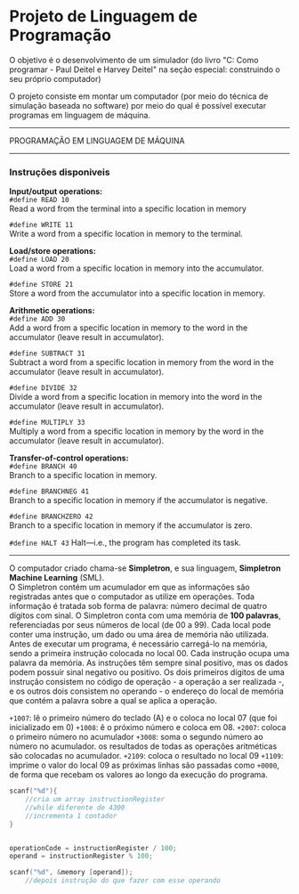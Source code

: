# Projeto de Linguagem de Programação

O objetivo é o desenvolvimento de um simulador (do livro "C: Como programar - Paul Deitel e Harvey Deitel" na seção especial: construindo o seu próprio computador)

O projeto consiste em montar um computador (por meio do técnica de simulação baseada no software) por meio do qual é possível executar programas em linguagem de máquina.

---

PROGRAMAÇÃO EM LINGUAGEM DE MÁQUINA

---

### Instruções disponiveis

**Input/output operations:**  
`#define READ 10`  
Read a word from the terminal into a specific location in memory  

`#define WRITE 11`  
Write a word from a specific location in memory to the terminal.  

**Load/store operations:**  
`#define LOAD 20`  
Load a word from a specific location in memory into the accumulator.  

`#define STORE 21`  
Store a word from the accumulator into a specific location in
memory.  

**Arithmetic operations:**  
`#define ADD 30`  
Add a word from a specific location in memory to the word in the accumulator (leave result in accumulator).  

`#define SUBTRACT 31`  
Subtract a word from a specific location in memory from the word in the accumulator (leave result in accumulator).  

`#define DIVIDE 32`  
Divide a word from a specific location in memory into the word in the accumulator (leave result in accumulator).  

`#define MULTIPLY 33`  
Multiply a word from a specific location in memory by the word in the accumulator (leave result in accumulator).  

**Transfer-of-control operations:**  
`#define BRANCH 40`  
Branch to a specific location in memory.  

`#define BRANCHNEG 41`  
Branch to a specific location in memory if the accumulator is negative.  

`#define BRANCHZERO 42`  
Branch to a specific location in memory if the accumulator is zero.  

`#define HALT 43` Halt—i.e., the program has completed its task.  

---
O computador criado chama-se **Simpletron**, e sua linguagem, **Simpletron Machine Learning** (SML).  
O Simpletron contém um acumulador em que as informações são registradas antes que o computador as utilize em operações. Toda informação é tratada sob forma de palavra: número decimal de quatro dígitos com sinal. O Simpletron conta com uma memória de **100 palavras**, referenciadas por seus números de local (de 00 a 99). Cada local pode conter uma instrução, um dado ou uma área de memória não utilizada.  
Antes de executar um programa, é necessário carregá-lo na memória, sendo a primeira instrução colocada no local 00.
Cada instrução ocupa uma palavra da memória. As instruções têm sempre sinal positivo, mas os dados podem possuir sinal negativo ou positivo.
Os dois primeiros dígitos de uma instrução consistem no código de operação - a operação a ser realizada -, e os outros dois consistem no operando - o endereço do local de memória que contém a palavra sobre a qual se aplica a operação.

`+1007`: lê o primeiro número do teclado (A) e o coloca no local 07 (que foi inicializado em 0)
`+1008`: ê o próximo número e coloca em 08.
`+2007`: coloca o primeiro número no acumulador
`+3008`: soma o segundo número ao número no acumulador. os resultados de todas as operações aritméticas são colocadas no acumulador. 
`+2109`: coloca o resultado no local 09
`+1109`: imprime o valor do local 09
as próximas linhas são passadas como `+0000`, de forma que recebam os valores ao longo da execução do programa.

```c
scanf("%d"){
    //cria um array instructionRegister
    //while diferente de 4300
    //incrementa 1 contador
}


operationCode = instructionRegister / 100;
operand = instructionRegister % 100;

scanf("%d", &memory [operand]);
    //depois instrução do que fazer com esse operando
```